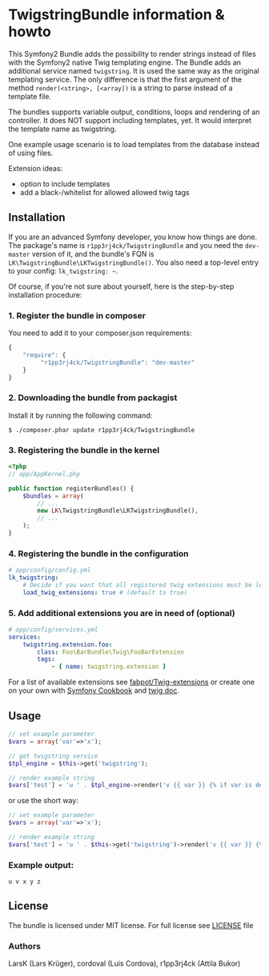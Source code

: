TwigstringBundle information & howto
====================================

This Symfony2 Bundle adds the possibility to render strings instead of files with the Symfony2 native Twig templating engine.
The Bundle adds an additional service named `twigstring`. It is used the same way as the original templating service.
The only difference is that the first argument of the method `render(<string>, [<array])` is a string to parse instead of a template file.

The bundles supports variable output, conditions, loops and rendering of an controller. It does NOT support including templates, yet. It would interpret the template name as twigstring.

One example usage scenario is to load templates from the database instead of using files.

Extension ideas:

* option to include templates
* add a black-/whitelist for allowed allowed twig tags

## Installation

If you are an advanced Symfony developer, you know how things are done. The package's name is `r1pp3rj4ck/TwigstringBundle` and you need the `dev-master` version of it, and the bundle's FQN is `LK\TwigstringBundle\LKTwigstringBundle()`. You also need a top-level entry to your config: `lk_twigstring: ~`.

Of course, if you're not sure about yourself, here is the step-by-step installation procedure:

### 1. Register the bundle in composer

You need to add it to your composer.json requirements:
``` js
{
    "require": {
         "r1pp3rj4ck/TwigstringBundle": "dev-master"
    }
}
```

### 2. Downloading the bundle from packagist

Install it by running the following command:

    $ ./composer.phar update r1pp3rj4ck/TwigstringBundle
    
### 3. Registering the bundle in the kernel

``` php
<?php
// app/AppKernel.php

public function registerBundles() {
    $bundles = array(
        // ...
        new LK\TwigstringBundle\LKTwigstringBundle(),
        // ...
    );
}
```

### 4. Registering the bundle in the configuration

``` yaml
# app/config/config.yml
lk_twigstring:
    # Decide if you want that all registered twig extensions must be loaded
    load_twig_extensions: true # (default to true)
```

### 5. Add additional extensions you are in need of (optional)

``` yaml
# app/config/services.yml
services:
    twigstring.extension.foo:
        class: Foo\BarBundle\Twig\FooBarExtension
        tags:
            - { name: twigstring.extension }
```

For a list of available extensions see [fabpot/Twig-extensions](https://github.com/fabpot/Twig-extensions) or create one on your own with [Symfony Cookbook](http://symfony.com/doc/current/cookbook/templating/twig_extension.html) and [twig doc](http://twig.sensiolabs.org/doc/advanced.html#creating-an-extension).

## Usage

``` php
// set example parameter
$vars = array('var'=>'x');

// get twigstring service
$tpl_engine = $this->get('twigstring');

// render example string
$vars['test'] = 'u ' . $tpl_engine->render('v {{ var }} {% if var is defined %} y {% endif %} z{% for i in 1..5 %} {{ i }}{% endfor %}', $vars);
```

or use the short way:

``` php
// set example parameter
$vars = array('var'=>'x');

// render example string
$vars['test'] = 'u ' . $this->get('twigstring')->render('v {{ var }} {% if var is defined %} y {% endif %} z{% for i in 1..5 %} {{ i }}{% endfor %}', $vars);
```

### Example output:

    u v x y z

## License

The bundle is licensed under MIT license. For full license see [LICENSE](https://github.com/r1pp3rj4ck/TwigstringBundle/blob/master/LICENSE) file

### Authors
LarsK (Lars Krüger), cordoval (Luis Cordova), r1pp3rj4ck (Attila Bukor)
